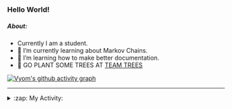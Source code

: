 ### Hello World!

##### About:
- Currently I am a student.
- 🌱 I’m currently learning about Markov Chains.
- 🌱 I’m learning how to make better documentation.
- 🌱 GO PLANT SOME TREES AT [TEAM TREES](https://teamtrees.org/)

[![Vyom's github activity graph](https://activity-graph.herokuapp.com/graph?username=Vyvy-vi)](https://github.com/ashutosh00710/github-readme-activity-graph)

---
<details>
  <summary>:zap: My Activity:</summary>
  
<!--START_SECTION:waka-->
![Code Time](http://img.shields.io/badge/Code%20Time-834%20hrs%2025%20mins-blue)

**I'm a Night 🦉** 

```text
🌞 Morning    77 commits     ██░░░░░░░░░░░░░░░░░░░░░░░   8.22% 
🌆 Daytime    259 commits    ███████░░░░░░░░░░░░░░░░░░   27.64% 
🌃 Evening    308 commits    ████████░░░░░░░░░░░░░░░░░   32.87% 
🌙 Night      293 commits    ███████░░░░░░░░░░░░░░░░░░   31.27%

```
📅 **I'm Most Productive on Sunday** 

```text
Monday       87 commits     ██░░░░░░░░░░░░░░░░░░░░░░░   9.28% 
Tuesday      137 commits    ███░░░░░░░░░░░░░░░░░░░░░░   14.62% 
Wednesday    167 commits    ████░░░░░░░░░░░░░░░░░░░░░   17.82% 
Thursday     131 commits    ███░░░░░░░░░░░░░░░░░░░░░░   13.98% 
Friday       119 commits    ███░░░░░░░░░░░░░░░░░░░░░░   12.7% 
Saturday     100 commits    ██░░░░░░░░░░░░░░░░░░░░░░░   10.67% 
Sunday       196 commits    █████░░░░░░░░░░░░░░░░░░░░   20.92%

```


📊 **This Week I Spent My Time On** 

```text
🔥 Editors: 
VS Code                  44 mins             █████████████████████████   100.0%

🐱‍💻 Projects: 
palantir                 44 mins             █████████████████████████   100.0%

```


 Last Updated on 17/07/2022 08:04:21 UTC
<!--END_SECTION:waka-->
</details>
